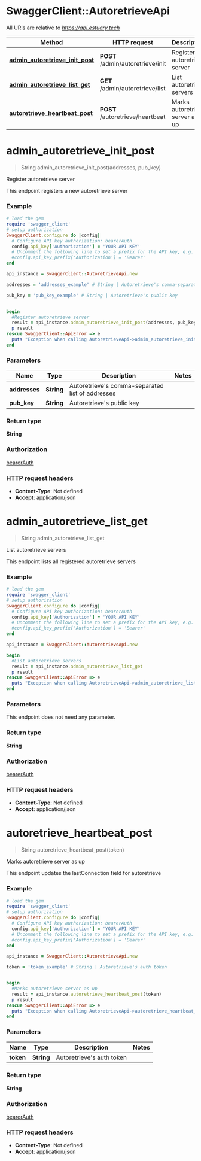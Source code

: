 # SwaggerClient::AutoretrieveApi

All URIs are relative to *https://api.estuary.tech*

Method | HTTP request | Description
------------- | ------------- | -------------
[**admin_autoretrieve_init_post**](AutoretrieveApi.md#admin_autoretrieve_init_post) | **POST** /admin/autoretrieve/init | Register autoretrieve server
[**admin_autoretrieve_list_get**](AutoretrieveApi.md#admin_autoretrieve_list_get) | **GET** /admin/autoretrieve/list | List autoretrieve servers
[**autoretrieve_heartbeat_post**](AutoretrieveApi.md#autoretrieve_heartbeat_post) | **POST** /autoretrieve/heartbeat | Marks autoretrieve server as up


# **admin_autoretrieve_init_post**
> String admin_autoretrieve_init_post(addresses, pub_key)

Register autoretrieve server

This endpoint registers a new autoretrieve server

### Example
```ruby
# load the gem
require 'swagger_client'
# setup authorization
SwaggerClient.configure do |config|
  # Configure API key authorization: bearerAuth
  config.api_key['Authorization'] = 'YOUR API KEY'
  # Uncomment the following line to set a prefix for the API key, e.g. 'Bearer' (defaults to nil)
  #config.api_key_prefix['Authorization'] = 'Bearer'
end

api_instance = SwaggerClient::AutoretrieveApi.new

addresses = 'addresses_example' # String | Autoretrieve's comma-separated list of addresses

pub_key = 'pub_key_example' # String | Autoretrieve's public key


begin
  #Register autoretrieve server
  result = api_instance.admin_autoretrieve_init_post(addresses, pub_key)
  p result
rescue SwaggerClient::ApiError => e
  puts "Exception when calling AutoretrieveApi->admin_autoretrieve_init_post: #{e}"
end
```

### Parameters

Name | Type | Description  | Notes
------------- | ------------- | ------------- | -------------
 **addresses** | **String**| Autoretrieve&#39;s comma-separated list of addresses | 
 **pub_key** | **String**| Autoretrieve&#39;s public key | 

### Return type

**String**

### Authorization

[bearerAuth](../README.md#bearerAuth)

### HTTP request headers

 - **Content-Type**: Not defined
 - **Accept**: application/json



# **admin_autoretrieve_list_get**
> String admin_autoretrieve_list_get

List autoretrieve servers

This endpoint lists all registered autoretrieve servers

### Example
```ruby
# load the gem
require 'swagger_client'
# setup authorization
SwaggerClient.configure do |config|
  # Configure API key authorization: bearerAuth
  config.api_key['Authorization'] = 'YOUR API KEY'
  # Uncomment the following line to set a prefix for the API key, e.g. 'Bearer' (defaults to nil)
  #config.api_key_prefix['Authorization'] = 'Bearer'
end

api_instance = SwaggerClient::AutoretrieveApi.new

begin
  #List autoretrieve servers
  result = api_instance.admin_autoretrieve_list_get
  p result
rescue SwaggerClient::ApiError => e
  puts "Exception when calling AutoretrieveApi->admin_autoretrieve_list_get: #{e}"
end
```

### Parameters
This endpoint does not need any parameter.

### Return type

**String**

### Authorization

[bearerAuth](../README.md#bearerAuth)

### HTTP request headers

 - **Content-Type**: Not defined
 - **Accept**: application/json



# **autoretrieve_heartbeat_post**
> String autoretrieve_heartbeat_post(token)

Marks autoretrieve server as up

This endpoint updates the lastConnection field for autoretrieve

### Example
```ruby
# load the gem
require 'swagger_client'
# setup authorization
SwaggerClient.configure do |config|
  # Configure API key authorization: bearerAuth
  config.api_key['Authorization'] = 'YOUR API KEY'
  # Uncomment the following line to set a prefix for the API key, e.g. 'Bearer' (defaults to nil)
  #config.api_key_prefix['Authorization'] = 'Bearer'
end

api_instance = SwaggerClient::AutoretrieveApi.new

token = 'token_example' # String | Autoretrieve's auth token


begin
  #Marks autoretrieve server as up
  result = api_instance.autoretrieve_heartbeat_post(token)
  p result
rescue SwaggerClient::ApiError => e
  puts "Exception when calling AutoretrieveApi->autoretrieve_heartbeat_post: #{e}"
end
```

### Parameters

Name | Type | Description  | Notes
------------- | ------------- | ------------- | -------------
 **token** | **String**| Autoretrieve&#39;s auth token | 

### Return type

**String**

### Authorization

[bearerAuth](../README.md#bearerAuth)

### HTTP request headers

 - **Content-Type**: Not defined
 - **Accept**: application/json



